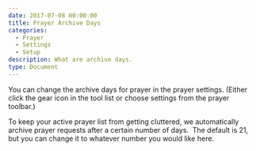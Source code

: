 ```yaml
---
date: 2017-07-08 00:00:00
title: Prayer Archive Days
categories:
  - Prayer
  - Settings
  - Setup
description: What are archive days.
type: Document
---
```



You can change the archive days for prayer in the prayer settings. (Either click the gear icon in the tool list or choose settings from the prayer toolbar.)

To keep your active prayer list from getting cluttered, we automatically archive prayer requests after a certain number of days. &nbsp;The default is 21, but you can change it to whatever number you would like here.